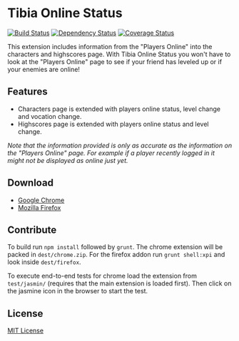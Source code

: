 Tibia Online Status
===================
[![Build Status](https://travis-ci.org/johvik/tibia_online_status.svg)](https://travis-ci.org/johvik/tibia_online_status)
[![Dependency Status](https://gemnasium.com/johvik/tibia_online_status.svg)](https://gemnasium.com/johvik/tibia_online_status)
[![Coverage Status](https://img.shields.io/coveralls/johvik/tibia_online_status.svg)](https://coveralls.io/r/johvik/tibia_online_status)

This extension includes information from the "Players Online" into the characters and highscores page.
With Tibia Online Status you won't have to look at the "Players Online" page to see if your friend has leveled up or if your enemies are online!

## Features
* Characters page is extended with players online status, level change and vocation change.
* Highscores page is extended with players online status and level change.

_Note that the information provided is only as accurate as the information on the "Players Online" page. For example if a player recently logged in it might not be displayed as online just yet._

## Download
* [Google Chrome](https://chrome.google.com/webstore/detail/tibia-online-status/mlpikpafkalaelbchmohpffpbkpoiaaf)
* [Mozilla Firefox](https://addons.mozilla.org/pt-BR/firefox/addon/tibia-online-status/?src=cb-dl-updated)

## Contribute
To build run `npm install` followed by `grunt`.
The chrome extension will be packed in `dest/chrome.zip`.
For the firefox addon run `grunt shell:xpi` and look inside `dest/firefox`.

To execute end-to-end tests for chrome load the extension from `test/jasmin/` (requires that the main extension is loaded first). Then click on the jasmine icon in the browser to start the test.

## License
[MIT License](https://github.com/johvik/tibia_online_status/blob/master/LICENSE)
